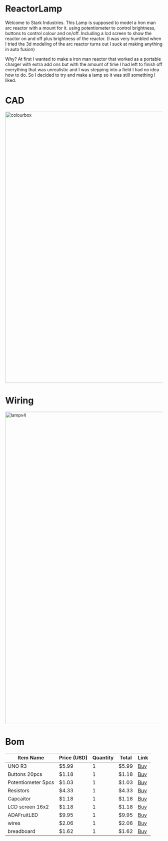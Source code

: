 # ReactorLamp
Welcome to Stark Industries. This Lamp is supposed to model a Iron man arc reactor with a mount for it. using potentiometer to control brightness, buttons to control colour and on/off. Including a lcd screen to show the reactor on and off plus brightness of the reactor. (I was very humbled when I tried the 3d modeling of the arc reactor turns out I suck at making anything in auto fusion)

Why? At first I wanted to make a iron man reactor that worked as a portable charger with extra add ons but with the amount of time I had left to finish off everything that was unrealistic and I was stepping into a field I had no idea how to do. So I decided to try and make a lamp so it was still something I liked. 

# CAD
<img width="1431" height="866" alt="colourbox" src="https://github.com/user-attachments/assets/eece40a8-063a-499f-b576-afca290d4437" />

# Wiring
<img width="1475" height="997" alt="lampv4" src="https://github.com/user-attachments/assets/ed22570b-71db-4722-a120-39d974b06758" />

# Bom
| Item Name          | Price (USD) | Quantity | Total  | Link |
|--------------------|-------------|----------|--------|------|
| UNO R3             | $5.99       | 1        | $5.99  | [Buy](https://www.aliexpress.com/item/1005009516935566.html?spm=a2g0o.productlist.main.2.357d19d2J1J5XK&aem_p4p_detail=2025072502165814212428524) |
| Buttons 20pcs      | $1.18       | 1        | $1.18  | [Buy](https://www.aliexpress.com/item/1005008563113806.html?spm=a2g0o.productlist.main.6.206563b7uoMEs2&aem_p4p_detail=2025062619055115499861486) |
| Potentiometer 5pcs | $1.03       | 1        | $1.03  | [Buy](https://www.aliexpress.com/item/1005008558672033.html?spm=a2g0o.productlist.main.55.52e76026USVy2d&algo_pvid=2eb2a728-b66f-440f-9e6e-1ddfc) |
| Resistors          | $4.33       | 1        | $4.33  | [Buy](https://www.aliexpress.com/item/1005009541152189.html?spm=a2g0o.productlist.main.2.7bc4578fBolNwZ&aem_p4p_detail=2025072502255047032386760) |
| Capcaitor          | $1.18       | 1        | $1.18  | [Buy](https://www.aliexpress.com/item/1005002524973878.html?spm=a2g0o.productlist.main.1.15a3c4db1bbNnJ&algo_pvid=cb2d21c3-2b3b-4ffb-bf76-83a765) |
| LCD screen 16x2    | $1.18       | 1        | $1.18  | [Buy](https://www.aliexpress.com/item/1005007531187322.html?spm=a2g0o.productlist.main.1.5d784ce5eyOWNG&algo_pvid=fc00ab46-3df4-496d-a3c0-24d539) |
| ADAFruitLED        | $9.95       | 1        | $9.95  | [Buy](https://www.adafruit.com/product/1463?srsltid=AfmBOoo5IGCNZX6kwr7_0s02Ll8ArHZ02caOvtJ-0a_iGciTuT03CJCl) |
| wires              | $2.06       | 1        | $2.06  | [Buy](https://www.aliexpress.com/item/1005003219096948.html?spm=a2g0o.productlist.main.6.7f0653e8DWIrIS&aem_p4p_detail=202507250236389709653377) |
| breadboard         | $1.62       | 1        | $1.62  | [Buy](https://www.aliexpress.com/item/1005009458511526.html?spm=a2g0o.productlist.main.12.54e75f67vvvqbu&algo_pvid=967baba0-42e5-4c73-ba24-db51) |
